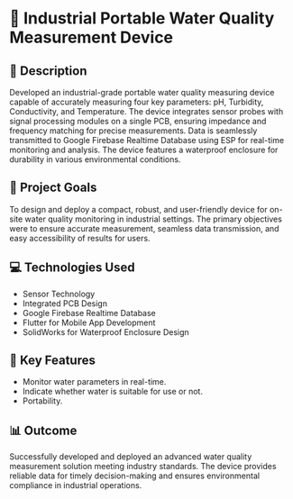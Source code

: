# 🚀 Industrial Portable Water Quality Measurement Device

## 📝 Description
Developed an industrial-grade portable water quality measuring device capable of accurately measuring four key parameters: pH, Turbidity, Conductivity, and Temperature. The device integrates sensor probes with signal processing modules on a single PCB, ensuring impedance and frequency matching for precise measurements. Data is seamlessly transmitted to Google Firebase Realtime Database using ESP for real-time monitoring and analysis. The device features a waterproof enclosure for durability in various environmental conditions.

## 🎯 Project Goals
To design and deploy a compact, robust, and user-friendly device for on-site water quality monitoring in industrial settings. The primary objectives were to ensure accurate measurement, seamless data transmission, and easy accessibility of results for users.

## 💻 Technologies Used
- Sensor Technology
- Integrated PCB Design
- Google Firebase Realtime Database
- Flutter for Mobile App Development
- SolidWorks for Waterproof Enclosure Design

## 🔑 Key Features
- Monitor water parameters in real-time.
- Indicate whether water is suitable for use or not.
- Portability.

## 📊 Outcome
Successfully developed and deployed an advanced water quality measurement solution meeting industry standards. The device provides reliable data for timely decision-making and ensures environmental compliance in industrial operations.
